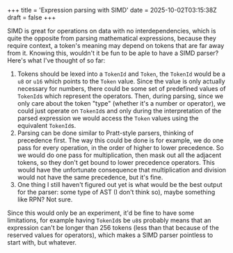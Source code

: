 +++
title = 'Expression parsing with SIMD'
date = 2025-10-02T03:15:38Z
draft = false
+++

SIMD is great for operations on data with no interdependencies, which is quite the opposite from parsing mathematical expressions, because they require context, a token's meaning may depend on tokens that are far away from it. Knowing this, wouldn't it be fun to be aple to have a SIMD parser? Here's what I've thought of so far:

1. Tokens should be lexed into a `TokenId` and `Token`, the `TokenId` would be a `u8` or `u16` which points to the `Token` value. Since the value is only actually necessary for numbers, there could be some set of predefined values of `TokenId`s which represent the operators. Then, during parsing, since we only care about the token "type" (whether it's a number or operator), we could just operate on `TokenId`s and only during the interpretation of the parsed expression we would access the `Token` values using the equivalent `TokenId`s.
2. Parsing can be done similar to Pratt-style parsers, thinking of precedence first. The way this could be done is for example, we do one pass for every operation, in the order of higher to lower precedence. So we would do one pass for multiplication, then mask out all the adjacent tokens, so they don't get bound to lower precedence operators. This would have the unfortunate consequence that multiplication and division would not have the same precedence, but it's fine.
3. One thing I still haven't figured out yet is what would be the best output for the parser: some type of AST (I don't think so), maybe something like RPN? Not sure.

Since this would only be an experiment, it'd be fine to have some limitations, for example having `TokenId`s be `u8`s probably means that an expression can't be longer than 256 tokens (less than that because of the reserved values for operators), which makes a SIMD parser pointless to start with, but whatever.

